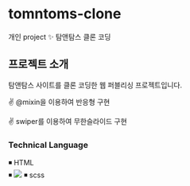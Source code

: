 # tomntoms-clone
개인 project ✨ 탐앤탐스 클론 코딩 

## 프로젝트 소개 
탐앤탐스 사이트를 클론 코딩한 웹 퍼블리싱 프로젝트입니다.

✌ @mixin을  이용하여 반응형 구현 
<div></div>
✌ swiper를  이용하여 무한슬라이드 구현

### Technical Language
◾ HTML  
◾ <img src="https://img.shields.io/badge/jquery-0769AD?style=for-the-badge&logo=jquery&logoColor=white">
◾ scss 





